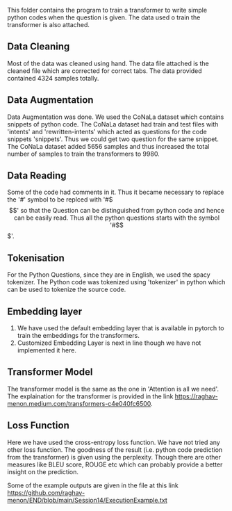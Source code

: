 This folder contains the program to train a transformer to write simple python codes when the question is given. The data used o train the transformer is also attached.

Data Cleaning
--------------
Most of the data was cleaned using hand. The data file attached is the cleaned file which are corrected for correct tabs. The data provided contained 4324 samples totally.

Data Augmentation
-----------------
Data Augmentation was done. We used the CoNaLa dataset which contains snippets of python code. The CoNaLa dataset had train and test files with 'intents' and 'rewritten-intents' which acted as questions for the code snippets 'snippets'. Thus we could get two question for the same snippet. The CoNaLa dataset added 5656 samples and thus increased the total number of samples to train the transformers to 9980.

Data Reading
------------
Some of the code had comments in it. Thus it became necessary to replace the '#' symbol to be replced with '#$$$' so that the Question can be distinguished from python code and hence can be easily read. Thus all the python questions starts with the symbol '#$$$'.

Tokenisation
------------
For the Python Questions, since they are in English, we used the spacy tokenizer. The Python code was tokenized using 'tokenizer' in python which can be used to tokenize the source code.

Embedding layer
---------------
1. We have used the default embedding layer that is available in pytorch to train the embeddings for the transformers. 
2. Customized Embedding Layer is next in line though we have not implemented it here.

Transformer Model
-----------------
The transformer model is the same as the one in  'Attention is all we need'. The explaination for the transformer is provided in the link https://raghav-menon.medium.com/transformers-c4e040fc6500. 

Loss Function
-------------
Here we have used the cross-entropy loss function. We have not tried any other loss function. The goodness of the result (i.e. python code prediction from the transformer) is given using the perplexity. Though there are other measures like BLEU score, ROUGE etc which can probably provide a better insight on the prediction.

Some of the example outputs are given in the file at this link https://github.com/raghav-menon/END/blob/main/Session14/ExecutionExample.txt


